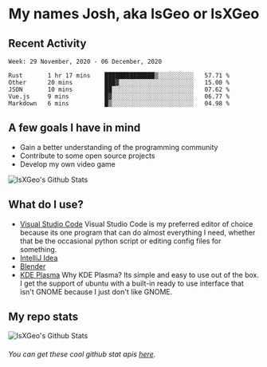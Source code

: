 <h1 align="center">My names Josh, aka IsGeo or IsXGeo</h1>

## Recent Activity
<!--START_SECTION:waka-->
```text
Week: 29 November, 2020 - 06 December, 2020

Rust       1 hr 17 mins    ██████████████▒░░░░░░░░░░   57.71 % 
Other      20 mins         ███▓░░░░░░░░░░░░░░░░░░░░░   15.00 % 
JSON       10 mins         ██░░░░░░░░░░░░░░░░░░░░░░░   07.62 % 
Vue.js     9 mins          █▓░░░░░░░░░░░░░░░░░░░░░░░   06.77 % 
Markdown   6 mins          █▒░░░░░░░░░░░░░░░░░░░░░░░   04.98 % 
```
<!--END_SECTION:waka-->

## **A few goals I have in mind**

- Gain a better understanding of the programming community
- Contribute to some open source projects
- Develop my own video game

<img align="center" alt="IsXGeo's Github Stats" src="https://github-readme-stats.vercel.app/api/top-langs/?username=IsXGeo&layout=compact"/><br>

## **What do I use?**

- [Visual Studio Code](https://code.visualstudio.com/) Visual Studio Code is my preferred editor of choice because its one program that can do almost everything I need, whether that be the occasional python script or editing config files for something.
- [IntelliJ Idea](https://www.jetbrains.com/idea/)
- [Blender](https://www.blender.org)
- [KDE Plasma](https://kde.org/) Why KDE Plasma? Its simple and easy to use out of the box. I get the support of ubuntu with a built-in ready to use interface that isn't GNOME because I just don't like GNOME.

## **My repo stats**

<img align="center" alt="IsXGeo's Github Stats" src="https://github-readme-stats.vercel.app/api?username=IsXGeo&count_private=true&show_icons=true&include_all_commits=true"/>

###### You can get these cool github stat apis [here](https://github.com/anuraghazra/github-readme-stats).
